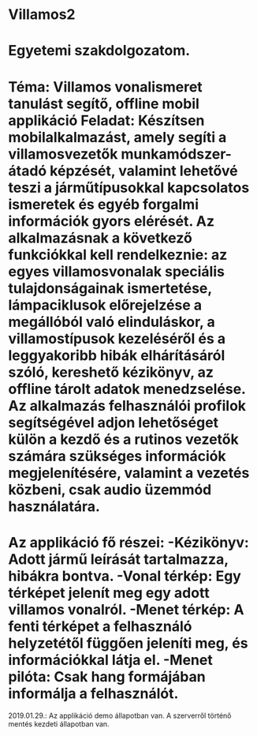 # Villamos2
Egyetemi szakdolgozatom. 
=====================================================================

Téma: Villamos vonalismeret tanulást segítő, offline mobil applikáció
Feladat:
Készítsen mobilalkalmazást, amely segíti a villamosvezetők munkamódszer-átadó képzését, valamint lehetővé teszi a járműtípusokkal
kapcsolatos ismeretek és egyéb forgalmi információk gyors elérését. Az alkalmazásnak a következő funkciókkal kell rendelkeznie:
az egyes villamosvonalak speciális tulajdonságainak ismertetése, lámpaciklusok előrejelzése a megállóból való elinduláskor,
a villamostípusok kezeléséről és a leggyakoribb hibák elhárításáról szóló, kereshető kézikönyv, az offline tárolt adatok menedzselése.
Az alkalmazás felhasználói profilok segítségével adjon lehetőséget külön a kezdő és a rutinos vezetők számára szükséges információk megjelenítésére, valamint a vezetés közbeni, csak audio üzemmód használatára.
======================================================================
Az applikáció fő részei:
-Kézikönyv: Adott jármű leírását tartalmazza, hibákra bontva.
-Vonal térkép: Egy térképet jelenít meg egy adott villamos vonalról.
-Menet térkép: A fenti térképet a felhasználó helyzetétől függően jeleníti meg, és információkkal látja el.
-Menet pilóta: Csak hang formájában informálja a felhasználót.
======================================================================
2019.01.29.: Az applikáció demo állapotban van. A szerverről történő mentés kezdeti állapotban van.


